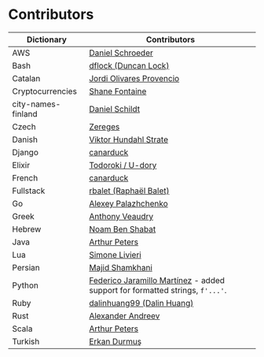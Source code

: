 # Contributors

| Dictionary            | Contributors |
| --------------------- | ------------ |
| AWS                   | [Daniel Schroeder](https://github.com/udondan) |
| Bash                  | [dflock (Duncan Lock)](https://github.com/dflock) |
| Catalan               | [Jordi Olivares Provencio](https://github.com/jordiolivares) |
| Cryptocurrencies      | [Shane Fontaine](https://github.com/shanefontaine) |
| city-names-finland    | [Daniel Schildt](https://github.com/d2s) |
| Czech                 | [Zereges](https://github.com/Zereges) |
| Danish                | [Viktor Hundahl Strate](https://github.com/viktorstrate) |
| Django                | [canarduck](https://github.com/canarduck) |
| Elixir                | [Todoroki / U-dory](https://github.com/ndac-todoroki) |
| French                | [canarduck](https://github.com/canarduck) |
| Fullstack             | [rbalet (Raphaël Balet)](https://github.com/rbalet) |
| Go                    | [Alexey Palazhchenko](https://github.com/AlekSi) |
| Greek                 | [Anthony Veaudry](https://github.com/anthony0030) |
| Hebrew                | [Noam Ben Shabat](https://github.com/benshabatnoam) |
| Java                  | [Arthur Peters](https://github.com/arthurp) |
| Lua                   | [Simone Livieri](https://github.com/dwenegar) |
| Persian               | [Majid Shamkhani](https://github.com/Majid110) |
| Python                | [Federico Jaramillo Martínez](https://github.com/jmfederico) - added support for formatted strings, `f'...'`. |
| Ruby                  | [dalinhuang99 (Dalin Huang)](https://github.com/dalinhuang99) |
| Rust                  | [Alexander Andreev](https://github.com/andreevlex) |
| Scala                 | [Arthur Peters](https://github.com/arthurp) |
| Turkish               | [Erkan Durmuş](https://github.com/derkan) |

<!--
    cspell:words Alexander Andreev
    cspell:words Alexey Palazhchenko
    cspell:words Anthony Veaudry
    cspell:words canarduck
    cspell:words dalinhuang Dalin Huang
    cspell:words Daniel Schildt
    cspell:words dflock
    cspell:words Erkan Durmuş
    cspell:words Federico Jaramillo Martínez
    cspell:words Fullstack
    cspell:words Jordi Olivares Provencio
    cspell:words Majid Shamkhani
    cspell:words Noam Ben Shabat
    cspell:words rbalet Raphaël Balet
    cspell:words Shane Fontaine
    cspell:words Simone Livieri
    cspell:words Todoroki / U-dory
    cspell:words Viktor Hundahl Strate
    cspell:words Zereges
-->
